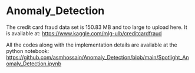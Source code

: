 # Anomaly_Detection
The credit card fraud data set is 150.83 MB and too large to upload here. It is available at: https://www.kaggle.com/mlg-ulb/creditcardfraud

All the codes along with the implementation details are available at the python notebook: https://github.com/asmhossain/Anomaly_Detection/blob/main/Spotlight_Anomaly_Detection.ipynb
